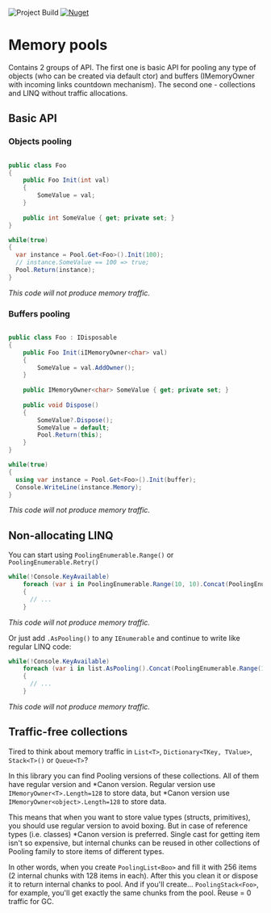 ![Project Build](https://github.com/sidristij/memory-pools/workflows/.NET%20Core/badge.svg)
[![Nuget](https://img.shields.io/nuget/v/MemoryPools?logo=MemoryPools)](https://www.nuget.org/packages/MemoryPools/)

# Memory pools

Contains 2 groups of API. The first one is basic API for pooling any type of objects (who can be created via default ctor) and buffers (IMemoryOwner<T> with incoming links countdown mechanism). The second one - collections and LINQ without traffic allocations.

## Basic API

### Objects pooling

```csharp

public class Foo
{
    public Foo Init(int val)
    {
        SomeValue = val;
    }
    
    public int SomeValue { get; private set; }
}

while(true)
{
  var instance = Pool.Get<Foo>().Init(100);
  // instance.SomeValue == 100 => true;
  Pool.Return(instance);
}

```
*This code will not produce memory traffic.*

### Buffers pooling

```csharp

public class Foo : IDisposable
{
    public Foo Init(iIMemoryOwner<char> val)
    {
        SomeValue = val.AddOwner();
    }
    
    public IMemoryOwner<char> SomeValue { get; private set; }
    
    public void Dispose()
    {
        SomeValue?.Dispose();
        SomeValue = default;
        Pool.Return(this);
    }
}

while(true)
{
  using var instance = Pool.Get<Foo>().Init(buffer);
  Console.WriteLine(instance.Memory);
}

```
*This code will not produce memory traffic.*

## Non-allocating LINQ

You can start using `PoolingEnumerable.Range()` or `PoolingEnumerable.Retry()`

```csharp
while(!Console.KeyAvailable)
    foreach (var i in PoolingEnumerable.Range(10, 10).Concat(PoolingEnumerable.Range(10, 10)).Intersect(PoolingEnumerable.Range(15, 5)))
    {
      // ...
    }
```
*This code will not produce memory traffic.*

Or just add `.AsPooling()` to any `IEnumerable` and continue to write like regular LINQ code:


```csharp
while(!Console.KeyAvailable)
    foreach (var i in list.AsPooling().Concat(PoolingEnumerable.Range(10, 10)).Intersect(PoolingEnumerable.Range(15, 5)))
    {
      // ...
    }
```
*This code will not produce memory traffic.*

## Traffic-free collections

Tired to think about memory traffic in `List<T>`, `Dictionary<TKey, TValue>`, `Stack<T>()` or `Queue<T>`?

In this library you can find Pooling versions of these collections. All of them have regular version and *Canon version. Regular version use `IMemoryOwner<T>.Length=128` to store data, but *Canon version use `IMemoryOwner<object>.Length=128` to store data. 

This means that when you want to store value types (structs, primitives), you should use regular version to avoid boxing. But in case of reference types (i.e. classes) *Canon version is preferred. Single cast for getting item isn't so expensive, but internal chunks can be reused in other collections of Pooling family to store items of different types.

In other words, when you create `PoolingList<Boo>` and fill it with 256 items (2 internal chunks with 128 items in each). After this you clean it or dispose it to return internal chanks to pool. And if you'll create... `PoolingStack<Foo>`, for example, you'll get exactly the same chunks from the pool. Reuse = 0 traffic for GC.
